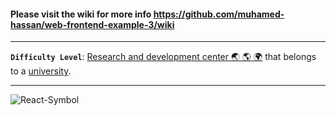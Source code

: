 #### Please visit the wiki for more info https://github.com/muhamed-hassan/web-frontend-example-3/wiki

***

**`Difficulty Level`**: [Research and development center 🌏 🌎 🌍](https://en.wikipedia.org/wiki/Research_and_development) that belongs to a [university](https://en.wikipedia.org/wiki/University).

***

![React-Symbol](https://github.com/muhamed-hassan/web-frontend-example-1/assets/17825804/a520887b-bf12-4c5a-bd06-5bcd5d69c1d8)

